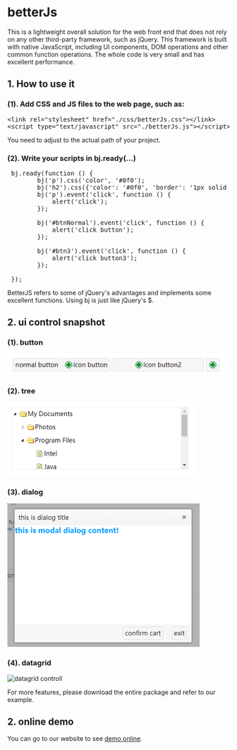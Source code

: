 # betterJs
This is a lightweight overall solution for the web front end that does not rely on any other third-party framework, such as jQuery. This framework is built with native JavaScript, including UI components, DOM operations and other common function operations. The whole code is very small and has excellent performance.

## 1. How to use it

### (1). Add CSS and JS files to the web page, such as:
<pre>
&lt;link rel="stylesheet" href="./css/betterJs.css"&gt;&lt;/link&gt; 
&lt;script type="text/javascript" src="./betterJs.js"&gt;&lt;/script&gt; 
</pre>
You need to adjust to the actual path of your project.

### (2). Write your scripts in bj.ready(...)
<pre>
 bj.ready(function () {
        bj('p').css('color', '#0f0');
        bj('h2').css({'color': '#0f0', 'border': '1px solid #00f'});
        bj('p').event('click', function () {
            alert('click');
        });

        bj('#btnNormal').event('click', function () {
            alert('click button');
        });

        bj('#btn3').event('click', function () {
            alert('click button3');
        });

 });
</pre>
BetterJS refers to some of jQuery's advantages and implements some excellent functions. Using bj is just like jQuery's $.

## 2. ui control snapshot
### (1). button
![button controll](https://raw.githubusercontent.com/wave12/betterJs/master/snapshot/button.png)

### (2). tree
![tree controll](https://raw.githubusercontent.com/wave12/betterJs/master/snapshot/tree.png)

### (3). dialog
![dialog controll](https://raw.githubusercontent.com/wave12/betterJs/master/snapshot/dialog.png)

### (4). datagrid
![datagrid controll](https://raw.githubusercontent.com/wave12/betterJs/master/snapshot/datagrid.png)

For more features, please download the entire package and refer to our example.

## 2. online demo
  You can go to our website to see <a target="_blank"  href="http://www.wave12.com/betterJs/example/base/index.html">demo online</a>.
